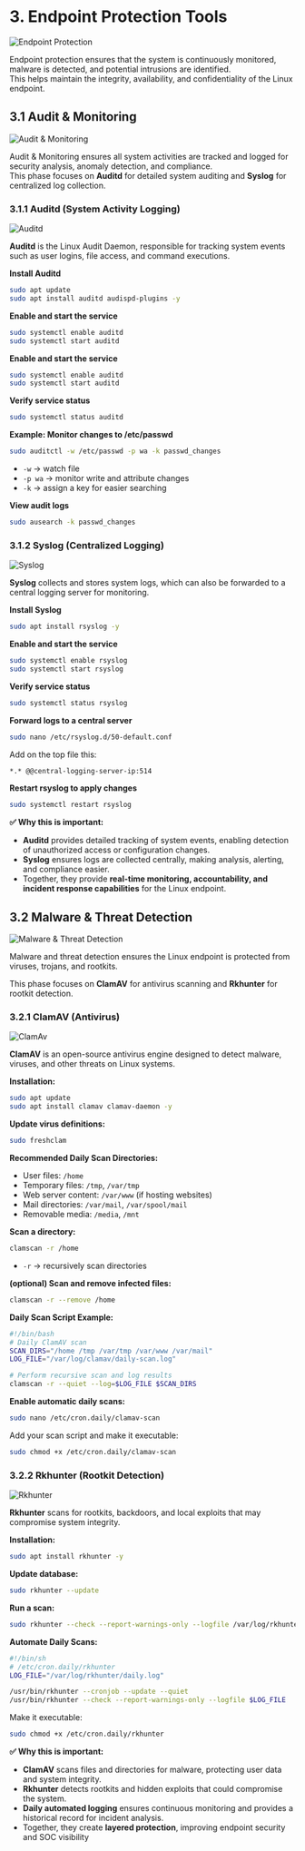 # 3. Endpoint Protection Tools

![Endpoint Protection](images/endpoint_protection.png)

Endpoint protection ensures that the system is continuously monitored, malware is detected, and potential intrusions are identified.  
This helps maintain the integrity, availability, and confidentiality of the Linux endpoint.

## 3.1 Audit & Monitoring

![Audit & Monitoring](images/audit_monitoring.webp)

Audit & Monitoring ensures all system activities are tracked and logged for security analysis, anomaly detection, and compliance.  
This phase focuses on **Auditd** for detailed system auditing and **Syslog** for centralized log collection.

### 3.1.1 Auditd (System Activity Logging)

![Auditd](images/linux_audit_d.webp)

**Auditd** is the Linux Audit Daemon, responsible for tracking system events such as user logins, file access, and command executions.

**Install Auditd**

```bash
sudo apt update
sudo apt install auditd audispd-plugins -y
```

**Enable and start the service**

```bash
sudo systemctl enable auditd
sudo systemctl start auditd
```

**Enable and start the service**

```bash
sudo systemctl enable auditd
sudo systemctl start auditd
```

**Verify service status**

```bash
sudo systemctl status auditd
```

**Example: Monitor changes to /etc/passwd**

```bash
sudo auditctl -w /etc/passwd -p wa -k passwd_changes
```
- `-w` → watch file
- `-p wa` → monitor write and attribute changes
- `-k` → assign a key for easier searching

**View audit logs**

```bash
sudo ausearch -k passwd_changes
```

### 3.1.2 Syslog (Centralized Logging)

![Syslog](images/syslog.png)

**Syslog** collects and stores system logs, which can also be forwarded to a central logging server for monitoring.

**Install Syslog**

```bash
sudo apt install rsyslog -y
```

**Enable and start the service**

```bash
sudo systemctl enable rsyslog
sudo systemctl start rsyslog
```

**Verify service status**

```bash
sudo systemctl status rsyslog
```

**Forward logs to a central server**

```bash
sudo nano /etc/rsyslog.d/50-default.conf
```

Add on the top file this:
```bash
*.* @@central-logging-server-ip:514
```

**Restart rsyslog to apply changes**

```bash
sudo systemctl restart rsyslog
```

**✅ Why this is important:**

- **Auditd** provides detailed tracking of system events, enabling detection of unauthorized access or configuration changes.
- **Syslog** ensures logs are collected centrally, making analysis, alerting, and compliance easier.
- Together, they provide **real-time monitoring, accountability, and incident response capabilities** for the Linux endpoint.

## 3.2 Malware & Threat Detection

![Malware & Threat Detection](images/malware_threat_detection.avif)

Malware and threat detection ensures the Linux endpoint is protected from viruses, trojans, and rootkits.  

This phase focuses on **ClamAV** for antivirus scanning and **Rkhunter** for rootkit detection.

### 3.2.1 ClamAV (Antivirus)

![ClamAv](images/clam_av.png)

**ClamAV** is an open-source antivirus engine designed to detect malware, viruses, and other threats on Linux systems.

**Installation:**
```bash
sudo apt update
sudo apt install clamav clamav-daemon -y
```

**Update virus definitions:**
```bash
sudo freshclam
```

**Recommended Daily Scan Directories:**

- User files: `/home`
- Temporary files: `/tmp`, `/var/tmp`
- Web server content: `/var/www` (if hosting websites)
- Mail directories: `/var/mail`, `/var/spool/mail`
- Removable media: `/media`, `/mnt`

**Scan a directory:**
```bash
clamscan -r /home
```
- `-r` → recursively scan directories

**(optional) Scan and remove infected files:**
```bash
clamscan -r --remove /home
```

**Daily Scan Script Example:**
```bash
#!/bin/bash
# Daily ClamAV scan
SCAN_DIRS="/home /tmp /var/tmp /var/www /var/mail"
LOG_FILE="/var/log/clamav/daily-scan.log"

# Perform recursive scan and log results
clamscan -r --quiet --log=$LOG_FILE $SCAN_DIRS
```

**Enable automatic daily scans:**
```bash
sudo nano /etc/cron.daily/clamav-scan
```
Add your scan script and make it executable:
```bash
sudo chmod +x /etc/cron.daily/clamav-scan
```

### 3.2.2 Rkhunter (Rootkit Detection)

![Rkhunter](images/rootkit_hunter.png)

**Rkhunter** scans for rootkits, backdoors, and local exploits that may compromise system integrity.

**Installation:**
```bash
sudo apt install rkhunter -y
```

**Update database:**
```bash
sudo rkhunter --update
```

**Run a scan:**
```bash
sudo rkhunter --check --report-warnings-only --logfile /var/log/rkhunter/daily.log
```

**Automate Daily Scans:**
```bash
#!/bin/sh
# /etc/cron.daily/rkhunter
LOG_FILE="/var/log/rkhunter/daily.log"

/usr/bin/rkhunter --cronjob --update --quiet
/usr/bin/rkhunter --check --report-warnings-only --logfile $LOG_FILE
```

Make it executable:
```bash
sudo chmod +x /etc/cron.daily/rkhunter
```

**✅ Why this is important:**

- **ClamAV** scans files and directories for malware, protecting user data and system integrity.
- **Rkhunter** detects rootkits and hidden exploits that could compromise the system.
- **Daily automated logging** ensures continuous monitoring and provides a historical record for incident analysis.
- Together, they create **layered protection**, improving endpoint security and SOC visibility
